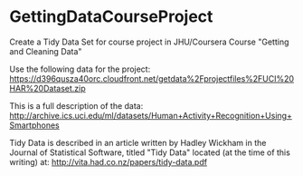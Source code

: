 # GettingDataCourseProject
Create a Tidy Data Set for course project in JHU/Coursera Course "Getting and Cleaning Data" 

Use the following data for the project: https://d396qusza40orc.cloudfront.net/getdata%2Fprojectfiles%2FUCI%20HAR%20Dataset.zip 

This is a full description of the data:
http://archive.ics.uci.edu/ml/datasets/Human+Activity+Recognition+Using+Smartphones 

Tidy Data is described in an article written by Hadley Wickham in the Journal of Statistical Software, 
titled "Tidy Data" located (at the time of this writing) at: http://vita.had.co.nz/papers/tidy-data.pdf
